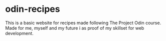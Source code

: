 # odin-recipes

This is a basic website for recipes made following The Project Odin course. Made for me, myself and my future i as proof of my skillset for web development.
